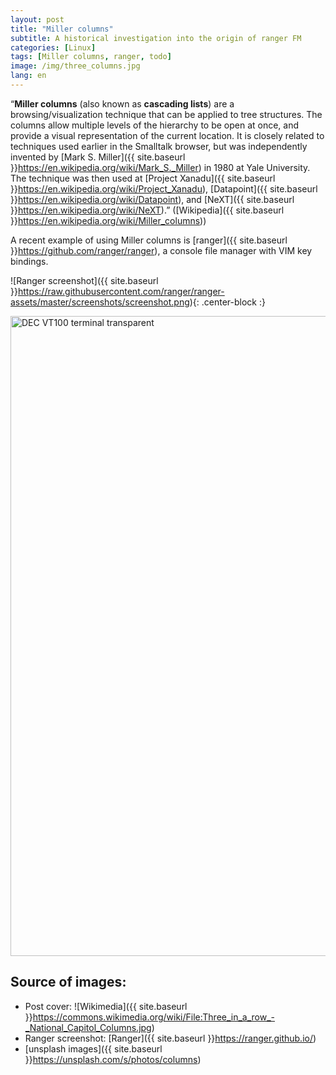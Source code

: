 ```yaml
---
layout: post
title: "Miller columns"
subtitle: A historical investigation into the origin of ranger FM
categories: [Linux]
tags: [Miller columns, ranger, todo]
image: /img/three_columns.jpg
lang: en
---
```


“**Miller columns** (also known as **cascading lists**) are a browsing/visualization technique that can be applied to tree structures. The columns allow multiple levels of the hierarchy to be open at once, and provide a visual representation of the current location. It is closely related to techniques used earlier in the Smalltalk browser, but was independently invented by [Mark S. Miller]({{ site.baseurl }}https://en.wikipedia.org/wiki/Mark_S._Miller) in 1980 at Yale University. The technique was then used at [Project Xanadu]({{ site.baseurl }}https://en.wikipedia.org/wiki/Project_Xanadu), [Datapoint]({{ site.baseurl }}https://en.wikipedia.org/wiki/Datapoint), and [NeXT]({{ site.baseurl }}https://en.wikipedia.org/wiki/NeXT).” 
([Wikipedia]({{ site.baseurl }}https://en.wikipedia.org/wiki/Miller_columns))

A recent example of using Miller columns is [ranger]({{ site.baseurl }}https://github.com/ranger/ranger), a console file manager with VIM key bindings.

![Ranger screenshot]({{ site.baseurl }}https://raw.githubusercontent.com/ranger/ranger-assets/master/screenshots/screenshot.png){: .center-block :}

<a title="Gorthmog [CC BY-SA (https://creativecommons.org/licenses/by-sa/4.0)]" href="https://commons.wikimedia.org/wiki/File:DEC_VT100_terminal_transparent.png"><img width="1024" alt="DEC VT100 terminal transparent" src="https://upload.wikimedia.org/wikipedia/commons/thumb/9/9f/DEC_VT100_terminal_transparent.png/1024px-DEC_VT100_terminal_transparent.png"></a>

## Source of images: 
- Post cover: ![Wikimedia]({{ site.baseurl }}https://commons.wikimedia.org/wiki/File:Three_in_a_row_-_National_Capitol_Columns.jpg) 
- Ranger screenshot: [Ranger]({{ site.baseurl }}https://ranger.github.io/)
- [unsplash images]({{ site.baseurl }}https://unsplash.com/s/photos/columns)